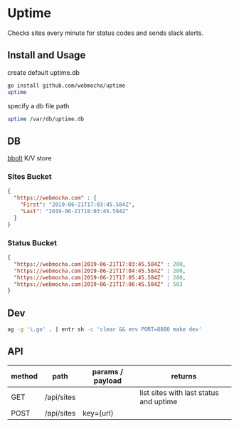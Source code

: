 # Uptime

Checks sites every minute for status codes and sends slack alerts.

## Install and Usage

create default uptime.db

```sh
go install github.com/webmocha/uptime
uptime
```

specify a db file path

```sh
uptime /var/db/uptime.db
```


## DB

[bbolt](https://github.com/etcd-io/bbolt) K/V store

### Sites Bucket

```json
{
  "https://webmocha.com" : {
    "First": "2019-06-21T17:03:45.584Z",
    "Last": "2019-06-21T18:03:45.584Z"
  }
}
```

### Status Bucket

```json
{
  "https://webmocha.com|2019-06-21T17:03:45.584Z" : 200,
  "https://webmocha.com|2019-06-21T17:04:45.584Z" : 200,
  "https://webmocha.com|2019-06-21T17:05:45.584Z" : 200,
  "https://webmocha.com|2019-06-21T17:06:45.584Z" : 503
}
```

## Dev

```sh
ag -g '\.go' . | entr sh -c 'clear && env PORT=8080 make dev'
```

## API

| method | path       | params / payload | returns                                |
|--------|------------|------------------|----------------------------------------|
| GET    | /api/sites |                  | list sites with last status and uptime |
| POST   | /api/sites | key={url}        |                                        |


